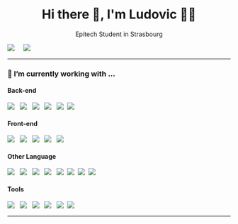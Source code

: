 <h1 align='center'> Hi there 👋, I'm Ludovic  👩‍💻 </h1>

<p align='center'>
  Epitech Student in Strasbourg
</p>

<p>

<a href="https://www.linkedin.com/in/ludovic-sutter-4389b5204/"><img src="https://img.shields.io/badge/linkedin-%230077B5.svg?&style=for-the-badge&logo=linkedin&logoColor=white" /></a>&nbsp;&nbsp;&nbsp;&nbsp;
<a href="mailto:sutterludovic67@gmail.com"><img src="https://img.shields.io/badge/gmail-%23D14836.svg?&style=for-the-badge&logo=gmail&logoColor=white" /></a>&nbsp;&nbsp;&nbsp;&nbsp;

</p>

<hr>

<h3>🔭  I’m currently working with ...</h4>

<h4>Back-end</h5>
<p >
  <img src="https://skillicons.dev/icons?i=nodejs" />&nbsp;&nbsp;
  <img src="https://skillicons.dev/icons?i=js" />&nbsp;&nbsp;
  <img src="https://skillicons.dev/icons?i=ts" />&nbsp;&nbsp;
  <img src="https://skillicons.dev/icons?i=express" />&nbsp;&nbsp;
  <img src="https://skillicons.dev/icons?i=jest" />&nbsp;
  <img src="https://skillicons.dev/icons?i=prisma" />&nbsp;&nbsp;
</p>

<h4>Front-end</h5>
<p >
  <img src="https://skillicons.dev/icons?i=react" />&nbsp;&nbsp;
  <img src="https://skillicons.dev/icons?i=redux" />&nbsp;&nbsp;
  <img src="https://skillicons.dev/icons?i=html" />&nbsp;&nbsp;
  <img src="https://skillicons.dev/icons?i=css" />&nbsp;&nbsp;
  <img src="https://skillicons.dev/icons?i=materialui" />&nbsp;
</p>

<h4>Other Language</h5>
<p>
  <img src="https://skillicons.dev/icons?i=c" />&nbsp;&nbsp;
  <img src="https://skillicons.dev/icons?i=cpp" />&nbsp;&nbsp;
  <img src="https://skillicons.dev/icons?i=haskell" />&nbsp;&nbsp;
  <img src="https://skillicons.dev/icons?i=python" />&nbsp;&nbsp;
  <img src="https://skillicons.dev/icons?i=arduino" />&nbsp;
  <img src="https://skillicons.dev/icons?i=bash" />&nbsp;
  <img src="https://skillicons.dev/icons?i=mysql" />&nbsp;
  <img src="https://skillicons.dev/icons?i=regex" />&nbsp;
</p>

<h4>Tools</h5>
<p>
  <img src="https://skillicons.dev/icons?i=vscode" />&nbsp;&nbsp;
  <img src="https://skillicons.dev/icons?i=discord" />&nbsp;&nbsp;
  <img src="https://skillicons.dev/icons?i=docker" />&nbsp;&nbsp;
  <img src="https://skillicons.dev/icons?i=github" />&nbsp;&nbsp;
  <img src="https://skillicons.dev/icons?i=linux" />&nbsp;
  <img src="https://skillicons.dev/icons?i=postman" />&nbsp;
</p>
<hr>
